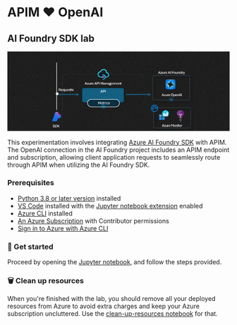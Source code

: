 # APIM ❤️ OpenAI

## AI Foundry SDK lab

![flow](../../images/ai-foundry-sdk.gif)

This experimentation involves integrating [Azure AI Foundry SDK](https://learn.microsoft.com/en-us/azure/ai-studio/how-to/develop/sdk-overview?tabs=async&pivots=programming-language-python) with APIM. The OpenAI connection in the AI Foundry project includes an APIM endpoint and subscription, allowing client application requests to seamlessly route through APIM when utilizing the AI Foundry SDK.

### Prerequisites

- [Python 3.8 or later version](https://www.python.org/) installed
- [VS Code](https://code.visualstudio.com/) installed with the [Jupyter notebook extension](https://marketplace.visualstudio.com/items?itemName=ms-toolsai.jupyter) enabled
- [Azure CLI](https://learn.microsoft.com/en-us/cli/azure/install-azure-cli) installed
- [An Azure Subscription](https://azure.microsoft.com/en-us/free/) with Contributor permissions
- [Sign in to Azure with Azure CLI](https://learn.microsoft.com/en-us/cli/azure/authenticate-azure-cli-interactively)

### 🚀 Get started

Proceed by opening the [Jupyter notebook](ai-foundry-sdk.ipynb), and follow the steps provided.

### 🗑️ Clean up resources

When you're finished with the lab, you should remove all your deployed resources from Azure to avoid extra charges and keep your Azure subscription uncluttered.
Use the [clean-up-resources notebook](clean-up-resources.ipynb) for that.
